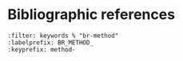 <!--- Copyright (C) Matrisk GmbH 2022 -->

# Bibliographic references

```{bibliography}
:filter: keywords % "br-method"
:labelprefix: BR_METHOD_
:keyprefix: method-
```

